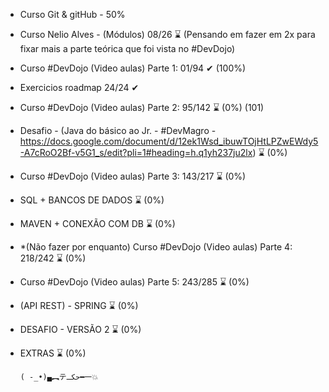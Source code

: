 - Curso Git & gitHub - 50%  
- Curso Nelio Alves - (Módulos) 08/26 ⌛ (Pensando em fazer em 2x para fixar mais a parte teórica que foi vista no #DevDojo)  
- Curso #DevDojo (Video aulas) Parte 1: 01/94 ✔ (100%)  
- Exercicios roadmap 24/24 ✔  
- Curso #DevDojo (Video aulas) Parte 2: 95/142 ⌛ (0%)   (101)
- Desafio - (Java do básico ao Jr. - #DevMagro - https://docs.google.com/document/d/12ek1Wsd_ibuwTOjHtLPZwEWdy5-A7cRoO2Bf-v5G1_s/edit?pli=1#heading=h.q1yh237ju2lx) ⌛ (0%)  
- Curso #DevDojo (Video aulas) Parte 3: 143/217 ⌛ (0%)  
- SQL + BANCOS DE DADOS ⌛ (0%)  
- MAVEN + CONEXÃO COM DB ⌛ (0%)  
- *(Não fazer por enquanto) Curso #DevDojo (Video aulas) Parte 4: 218/242 ⌛ (0%)  
- Curso #DevDojo (Video aulas) Parte 5: 243/285 ⌛ (0%)  
- (API REST) - SPRING ⌛ (0%)  
- DESAFIO - VERSÃO 2 ⌛ (0%)  
- EXTRAS ⌛ (0%)

      ( -_•)▄︻テحكـ━一💥  
     
